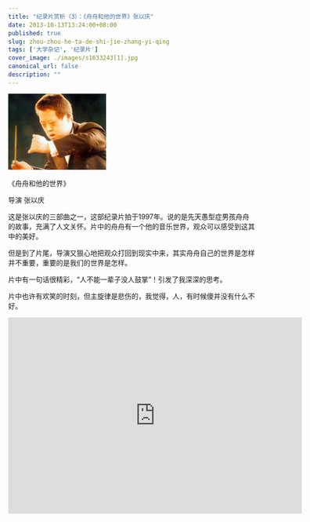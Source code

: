 ```yaml
---
title: "纪录片赏析（3）：《舟舟和他的世界》张以庆"
date: 2013-10-13T13:24:00+08:00
published: true
slug: zhou-zhou-he-ta-de-shi-jie-zhang-yi-qing
tags: ['大学杂记', '纪录片']
cover_image: ./images/s1633243[1].jpg
canonical_url: false
description: ""
---
```




[![](./images/s1633243[1].jpg)](http://movie.douban.com/subject/1761849/ "舟舟和他的世界")

《舟舟和他的世界》

导演 张以庆

这是张以庆的三部曲之一，这部纪录片拍于1997年。说的是先天愚型症男孩舟舟的故事，充满了人文关怀。片中的舟舟有一个他的音乐世界，观众可以感受到这其中的美好。

但是到了片尾，导演又狠心地把观众打回到现实中来，其实舟舟自己的世界是怎样并不重要，重要的是我们的世界是怎样。

片中有一句话很精彩，&ldquo;人不能一辈子没人鼓掌&rdquo;！引发了我深深的思考。

片中也许有欢笑的时刻，但主旋律是悲伤的，我觉得，人，有时候傻并没有什么不好。

<iframe height=400 width=600 src='http://player.youku.com/embed/XNzk5NTU5MjQ=' frameborder=0 'allowfullscreen'></iframe>